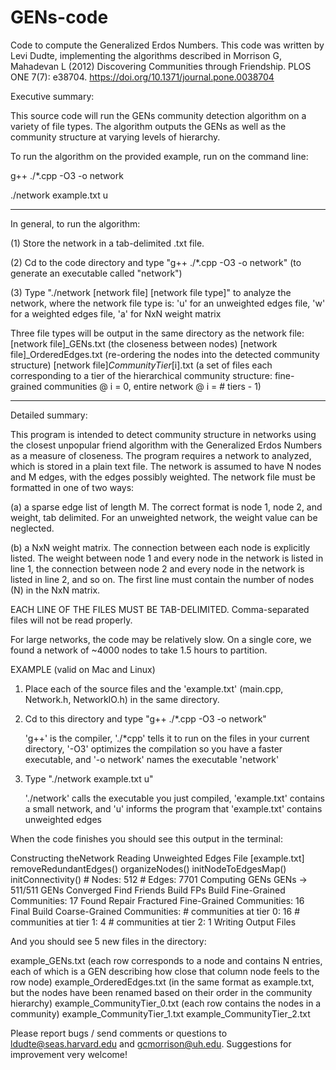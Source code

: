 # GENs-code
Code to compute the Generalized Erdos Numbers.  This code was written by Levi Dudte, implementing the algorithms described in 
Morrison G, Mahadevan L (2012) Discovering Communities through Friendship. PLOS ONE 7(7): e38704. https://doi.org/10.1371/journal.pone.0038704



Executive summary:

This source code will run the GENs community detection algorithm on a variety of file types.  The algorithm outputs the GENs as well as the community structure at varying levels of hierarchy.  

To run the algorithm on the provided example, run on the command line:

g++ ./*.cpp -O3 -o network

./network example.txt u

-------------------------------------------------


In general, to run the algorithm:

(1)  Store the network in a tab-delimited .txt file.

(2)  Cd to the code directory and type "g++ ./*.cpp -O3 -o network" (to generate an executable called "network")

(3)  Type "./network [network file] [network file type]" to analyze the network, where the network file type is: 'u' for an unweighted edges file, 'w' for a weighted edges file, 'a' for NxN weight matrix

Three file types will be output in the same directory as the network file: 
[network file]_GENs.txt (the closeness between nodes)
[network file]_OrderedEdges.txt (re-ordering the nodes into the detected community structure)
[network file]_CommunityTier_[i].txt (a set of files each corresponding to a tier of the hierarchical community structure: fine-grained communities @ i = 0, entire network @ i = # tiers - 1)  

-------------------------------------------------


Detailed summary:

This program is intended to detect community structure in networks using the closest unpopular friend algorithm with the Generalized Erdos Numbers as a measure of closeness.  The program requires a network to analyzed, which is stored in a plain text file.  The network is assumed to have N nodes and M edges, with the edges possibly weighted.  The network file must be formatted in one of two ways:

(a)  a sparse edge list of length M.  The correct format is node 1, node 2, and weight, tab delimited.  For an unweighted network, the weight value can be neglected.

(b) a NxN weight matrix.  The connection between each node is explicitly listed.  The weight between node 1 and every node in the network is listed in line 1, the connection between node 2 and every node in the network is listed in line 2, and so on. The first line must contain the number of nodes (N) in the NxN matrix.

EACH LINE OF THE FILES MUST BE TAB-DELIMITED.  Comma-separated files will not be read properly.

For large networks, the code may be relatively slow.  On a single core, we found a network of ~4000 nodes to take 1.5 hours to partition.

EXAMPLE (valid on Mac and Linux)

1)  Place each of the source files and the 'example.txt' (main.cpp, Network.h, NetworkIO.h) in the same directory.

2)  Cd to this directory and type "g++ ./*.cpp -O3 -o network"

	'g++' is the compiler, './*cpp' tells it to run on the files in your current directory, '-O3' optimizes the compilation so you have a faster executable, and '-o network' names the executable 'network'

3)  Type "./network example.txt u"

	'./network' calls the executable you just compiled, 'example.txt' contains a small network, and 'u' informs the program that 'example.txt' contains unweighted edges

When the code finishes you should see this output in the terminal:

Constructing theNetwork
Reading Unweighted Edges File [example.txt]
removeRedundantEdges()
organizeNodes()
initNodeToEdgesMap()
initConnectivity()
	# Nodes: 512
	# Edges: 7701
Computing GENs
	GENs -> 511/511
GENs Converged
Find Friends
Build FPs
Build Fine-Grained Communities: 17 Found
Repair Fractured Fine-Grained Communities: 16 Final
Build Coarse-Grained Communities:
	# communities at tier 0: 16
	# communities at tier 1: 4
	# communities at tier 2: 1
Writing Output Files

And you should see 5 new files in the directory:

example_GENs.txt (each row corresponds to a node and contains N entries, each of which is a GEN describing how close that column node feels to the row node)
example_OrderedEdges.txt (in the same format as example.txt, but the nodes have been renamed based on their order in the community hierarchy)
example_CommunityTier_0.txt (each row contains the nodes in a community)
example_CommunityTier_1.txt
example_CommunityTier_2.txt

Please report bugs / send comments or questions to ldudte@seas.harvard.edu and gcmorrison@uh.edu. Suggestions for improvement very welcome!


